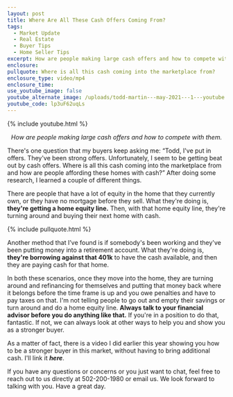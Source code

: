 ```yaml
---
layout: post
title: Where Are All These Cash Offers Coming From?
tags:
  - Market Update
  - Real Estate
  - Buyer Tips
  - Home Seller Tips
excerpt: How are people making large cash offers and how to compete with them.
enclosure:
pullquote: Where is all this cash coming into the marketplace from?
enclosure_type: video/mp4
enclosure_time:
use_youtube_image: false
youtube_alternate_image: /uploads/todd-martin---may-2021---1---youtube.jpeg
youtube_code: lp3uF62uqLs
---
```

{% include youtube.html %}

<center><em>How are people making large cash offers and how to compete with them.</em></center>

There's one question that my buyers keep asking me: “Todd, I've put in offers. They've been strong offers. Unfortunately, I seem to be getting beat out by cash offers. Where is all this cash coming into the marketplace from and how are people affording these homes with cash?” After doing some research, I learned a couple of different things.

There are people that have a lot of equity in the home that they currently own, or they have no mortgage before they sell. What they're doing is, **they're getting a home equity line.** Then, with that home equity line, they're turning around and buying their next home with cash.

{% include pullquote.html %}

Another method that I’ve found is if somebody's been working and they've been putting money into a retirement account. What they're doing is, **they're borrowing against that 401k** to have the cash available, and then they are paying cash for that home.

In both these scenarios, once they move into the home, they are turning around and refinancing for themselves and putting that money back where it belongs before the time frame is up and you owe penalties and have to pay taxes on that. I'm not telling people to go out and empty their savings or turn around and do a home equity line. **Always talk to your financial advisor before you do anything like that.** If you're in a position to do that, fantastic. If not, we can always look at other ways to help you and show you as a stronger buyer.

As a matter of fact, there is a video I did earlier this year showing you how to be a stronger buyer in this market, without having to bring additional cash. I'll link it ***here***.&nbsp;

If you have any questions or concerns or you just want to chat, feel free to reach out to us directly at 502-200-1980 or email us. We look forward to talking with you. Have a great day.
